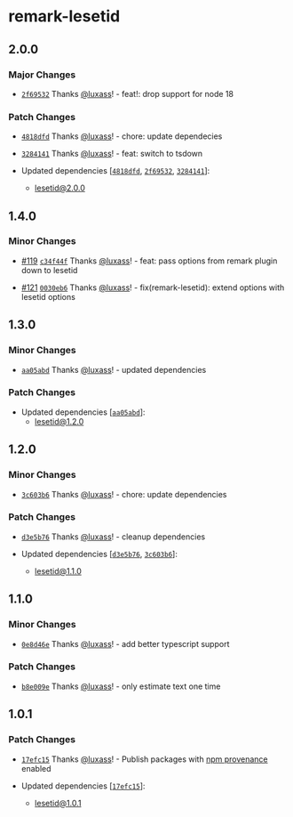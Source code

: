 # remark-lesetid

## 2.0.0

### Major Changes

- [`2f69532`](https://github.com/luxass/lesetid/commit/2f69532e01ce7010858c8f97658e982c448e2b73) Thanks [@luxass](https://github.com/luxass)! - feat!: drop support for node 18

### Patch Changes

- [`4818dfd`](https://github.com/luxass/lesetid/commit/4818dfdedcfc21ce08bac8018697144aa144f42f) Thanks [@luxass](https://github.com/luxass)! - chore: update dependecies

- [`3284141`](https://github.com/luxass/lesetid/commit/3284141feaa63f76856e8eb053c6f23f89006890) Thanks [@luxass](https://github.com/luxass)! - feat: switch to tsdown

- Updated dependencies [[`4818dfd`](https://github.com/luxass/lesetid/commit/4818dfdedcfc21ce08bac8018697144aa144f42f), [`2f69532`](https://github.com/luxass/lesetid/commit/2f69532e01ce7010858c8f97658e982c448e2b73), [`3284141`](https://github.com/luxass/lesetid/commit/3284141feaa63f76856e8eb053c6f23f89006890)]:
  - lesetid@2.0.0

## 1.4.0

### Minor Changes

- [#119](https://github.com/luxass/lesetid/pull/119) [`c34f44f`](https://github.com/luxass/lesetid/commit/c34f44fd1e710a91aa183a625660ddf293db5122) Thanks [@luxass](https://github.com/luxass)! - feat: pass options from remark plugin down to lesetid

- [#121](https://github.com/luxass/lesetid/pull/121) [`0030eb6`](https://github.com/luxass/lesetid/commit/0030eb642e75da90a6c04943ee5ed2394141e7bf) Thanks [@luxass](https://github.com/luxass)! - fix(remark-lesetid): extend options with lesetid options

## 1.3.0

### Minor Changes

- [`aa05abd`](https://github.com/luxass/lesetid/commit/aa05abd0f6784222e81f97e3855b1b81ceb8403b) Thanks [@luxass](https://github.com/luxass)! - updated dependencies

### Patch Changes

- Updated dependencies [[`aa05abd`](https://github.com/luxass/lesetid/commit/aa05abd0f6784222e81f97e3855b1b81ceb8403b)]:
  - lesetid@1.2.0

## 1.2.0

### Minor Changes

- [`3c603b6`](https://github.com/luxass/lesetid/commit/3c603b68c6593801f160bcb25a12cd077132c173) Thanks [@luxass](https://github.com/luxass)! - chore: update dependencies

### Patch Changes

- [`d3e5b76`](https://github.com/luxass/lesetid/commit/d3e5b762e1059ae1b66663467722d0285c2eb10e) Thanks [@luxass](https://github.com/luxass)! - cleanup dependencies

- Updated dependencies [[`d3e5b76`](https://github.com/luxass/lesetid/commit/d3e5b762e1059ae1b66663467722d0285c2eb10e), [`3c603b6`](https://github.com/luxass/lesetid/commit/3c603b68c6593801f160bcb25a12cd077132c173)]:
  - lesetid@1.1.0

## 1.1.0

### Minor Changes

- [`0e8d46e`](https://github.com/luxass/lesetid/commit/0e8d46e481e183218d26fb7f31412dd22cfaa70c) Thanks [@luxass](https://github.com/luxass)! - add better typescript support

### Patch Changes

- [`b8e009e`](https://github.com/luxass/lesetid/commit/b8e009eb632e8ed3db133f7fd1c0753322d2907f) Thanks [@luxass](https://github.com/luxass)! - only estimate text one time

## 1.0.1

### Patch Changes

- [`17efc15`](https://github.com/luxass/lesetid/commit/17efc15b29efe10805802e05005bc33bf2e38947) Thanks [@luxass](https://github.com/luxass)! - Publish packages with [npm provenance](https://docs.npmjs.com/generating-provenance-statements) enabled

- Updated dependencies [[`17efc15`](https://github.com/luxass/lesetid/commit/17efc15b29efe10805802e05005bc33bf2e38947)]:
  - lesetid@1.0.1
